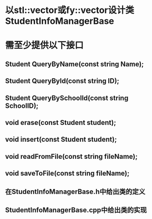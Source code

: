 # 以stl::vector<Student>或fy::vector<Student>设计类StudentInfoManagerBase

# 需至少提供以下接口
## Student QueryByName(const string Name);
## Student QueryById(const string ID);
## Student QueryBySchoolId(const string SchoolID);
## void erase(const Student student);
## void insert(const Student student);
## void readFromFile(const string fileName);
## void saveToFile(const string fileName);

## 在StudentInfoManagerBase.h中给出类的定义
## StudentInfoManagerBase.cpp中给出类的实现

